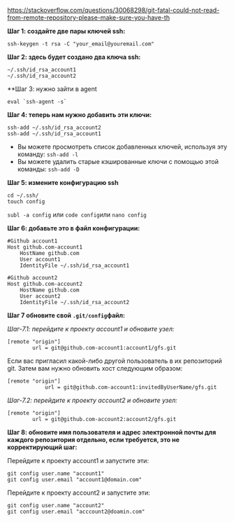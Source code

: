 https://stackoverflow.com/questions/30068298/git-fatal-could-not-read-from-remote-repository-please-make-sure-you-have-th


**Шаг 1: создайте две пары ключей ssh:**

```
ssh-keygen -t rsa -C "your_email@youremail.com"
```

**Шаг 2: здесь будет создано два ключа ssh:**

```
~/.ssh/id_rsa_account1
~/.ssh/id_rsa_account2
```

**Шаг 3: нужно зайти в agent
````
eval `ssh-agent -s`
````

**Шаг 4: теперь нам нужно добавить эти ключи:**

```
ssh-add ~/.ssh/id_rsa_account2
ssh-add ~/.ssh/id_rsa_account1
```

-   Вы можете просмотреть список добавленных ключей, используя эту команду: `ssh-add -l`
-   Вы можете удалить старые кэшированные ключи с помощью этой команды: `ssh-add -D`

**Шаг 5: измените конфигурацию ssh**

```
cd ~/.ssh/
touch config
```
`subl -a config` или `code config`или `nano config`

**Шаг 6: добавьте это в файл конфигурации:**

```
#Github account1
Host github.com-account1
    HostName github.com
    User account1
    IdentityFile ~/.ssh/id_rsa_account1

#Github account2
Host github.com-account2
    HostName github.com
    User account2
    IdentityFile ~/.ssh/id_rsa_account2
```

**Шаг 7 обновите свой `.git/config`файл:**

_Шаг-7.1: перейдите к проекту account1 и обновите узел:_

```
[remote "origin"]
        url = git@github.com-account1:account1/gfs.git
```

Если вас пригласил какой-либо другой пользователь в их репозиторий git. Затем вам нужно обновить хост следующим образом:

```
[remote "origin"]
            url = git@github.com-account1:invitedByUserName/gfs.git
```

_Шаг-7.2: перейдите к проекту account2 и обновите узел:_

```
[remote "origin"]
        url = git@github.com-account2:account2/gfs.git
```

**Шаг 8: обновите имя пользователя и адрес электронной почты для каждого репозитория отдельно, если требуется, это не корректирующий шаг:**

Перейдите к проекту account1 и запустите эти:

```
git config user.name "account1"
git config user.email "account1@domain.com" 
```

Перейдите к проекту account2 и запустите эти:

```
git config user.name "account2"
git config user.email "acccount2@doamin.com" 
```